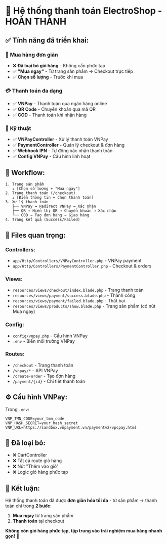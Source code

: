# 🎯 Hệ thống thanh toán ElectroShop - HOÀN THÀNH

## ✅ **Tính năng đã triển khai:**

### 🛒 **Mua hàng đơn giản**

-   ❌ **Đã loại bỏ giỏ hàng** - Không cần phức tạp
-   ✅ **"Mua ngay"** - Từ trang sản phẩm → Checkout trực tiếp
-   ✅ **Chọn số lượng** - Trước khi mua

### 💳 **Thanh toán đa dạng**

-   ✅ **VNPay** - Thanh toán qua ngân hàng online
-   ✅ **QR Code** - Chuyển khoản qua mã QR
-   ✅ **COD** - Thanh toán khi nhận hàng

### 🔧 **Kỹ thuật**

-   ✅ **VNPayController** - Xử lý thanh toán VNPay
-   ✅ **PaymentController** - Quản lý checkout & đơn hàng
-   ✅ **Webhook IPN** - Tự động xác nhận thanh toán
-   ✅ **Config VNPay** - Cấu hình linh hoạt

## 🚀 **Workflow:**

```
1. Trang sản phẩm
   ↓ [Chọn số lượng + "Mua ngay"]
2. Trang thanh toán (/checkout)
   ↓ [Điền thông tin + Chọn thanh toán]
3. Xử lý thanh toán
   ├── VNPay → Redirect VNPay → Xác nhận
   ├── QR → Hiển thị QR → Chuyển khoản → Xác nhận
   └── COD → Tạo đơn hàng → Giao hàng
4. Trang kết quả (Success/Failed)
```

## 📁 **Files quan trọng:**

### Controllers:

-   `app/Http/Controllers/VNPayController.php` - VNPay payment
-   `app/Http/Controllers/PaymentController.php` - Checkout & orders

### Views:

-   `resources/views/checkout/index.blade.php` - Trang thanh toán
-   `resources/views/payment/success.blade.php` - Thành công
-   `resources/views/payment/failed.blade.php` - Thất bại
-   `resources/views/products/show.blade.php` - Trang sản phẩm (có nút Mua ngay)

### Config:

-   `config/vnpay.php` - Cấu hình VNPay
-   `.env` - Biến môi trường VNPay

### Routes:

-   `/checkout` - Trang thanh toán
-   `/vnpay/*` - API VNPay
-   `/create-order` - Tạo đơn hàng
-   `/payment/{id}` - Chi tiết thanh toán

## ⚙️ **Cấu hình VNPay:**

Trong `.env`:

```env
VNP_TMN_CODE=your_tmn_code
VNP_HASH_SECRET=your_hash_secret
VNP_URL=https://sandbox.vnpayment.vn/paymentv2/vpcpay.html
```

## 🎯 **Đã loại bỏ:**

-   ❌ CartController
-   ❌ Tất cả route giỏ hàng
-   ❌ Nút "Thêm vào giỏ"
-   ❌ Logic giỏ hàng phức tạp

## 📝 **Kết luận:**

Hệ thống thanh toán đã được **đơn giản hóa tối đa** - từ sản phẩm → thanh toán chỉ trong **2 bước**:

1. **Mua ngay** từ trang sản phẩm
2. **Thanh toán** tại checkout

**Không còn giỏ hàng phức tạp, tập trung vào trải nghiệm mua hàng nhanh gọn!** 🎉
